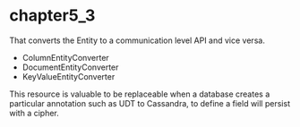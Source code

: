 # chapter5\_3

That converts the Entity to a communication level API and vice versa.

* ColumnEntityConverter
* DocumentEntityConverter
* KeyValueEntityConverter

This resource is valuable to be replaceable when a database creates a particular annotation such as UDT to Cassandra, to define a field will persist with a cipher.

